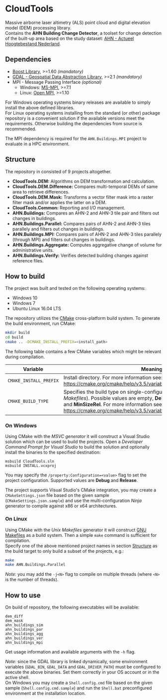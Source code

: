 CloudTools
============

Massive airborne laser altimetry (ALS) point cloud and digital elevation model (DEM) processing library.  
Contains the **AHN Building Change Detector**, a toolset for change detection of the built-up area based on the study dataset: [AHN - Actueel Hoogtebestand Nederland](http://www.ahn.nl/).


Dependencies
------------
- [Boost Library](https://www.boost.org/), >=1.60 *(mandatory)*
- [GDAL - Geospatial Data Abstraction Library](http://www.gdal.org/), >=2.1 *(mandatory)*
- MPI - Message Passing Interface *(optional)*
  - Windows: [MS-MPI](https://msdn.microsoft.com/en-us/library/bb524831), >=7.1
  - Linux: [Open MPI](https://www.open-mpi.org/), >=1.10

For Windows operating systems binary releases are available to simply install the above defined libraries.  
For Linux operating systems installing from the standard (or other) package repository is a convenient solution if the available versions meet the requirements. Otherwise building the dependencies from source is recommended.

The MPI dependency is required for the `AHN.Buildings.MPI` project to evaluate in a HPC environment.


Structure
------------

The repository in consisted of 9 projects altogether.
- **CloudTools.DEM:** Algorithms on DEM transformation and calculation.
- **CloudTools.DEM.Difference:** Compares multi-temporal DEMs of same area to retrieve differences.
- **CloudTools.DEM.Mask:** Transforms a vector filter mask into a raster filter mask and/or applies the latter on a DEM.
- **CloudTools.Common:** Reporting and I/O management.
- **AHN.Buildings:** Compares an AHN-2 and AHN-3 tile pair and filters out changes in buildings.
- **AHN.Buildings.Parallel:** Compares pairs of AHN-2 and AHN-3 tiles parallely and filters out changes in buildings.
- **AHN.Buildings.MPI:** Compares pairs of AHN-2 and AHN-3 tiles parallely (through MPI) and filters out changes in buildings.
- **AHN.Buildings.Aggregate:** Computes aggregative change of volume for administrative units.
- **AHN.Buildings.Verify:** Verifies detected building changes against reference files.


How to build
------------

The project was built and tested on the following operating systems:
- Windows 10
- Windows 7
- Ubuntu Linux 16.04 LTS

The repository utilizes the [CMake](https://cmake.org/) cross-platform build system. To generate the build environment, run CMake:
```bash
mkdir build
cd build
cmake .. -DCMAKE_INSTALL_PREFIX=<install_path>
```

The following table contains a few CMake variables which might be relevant
during compilation.

| Variable | Meaning |
| -------- | ------- |
| `CMAKE_INSTALL_PREFIX` | Install directory. For more information see: https://cmake.org/cmake/help/v3.5/variable/CMAKE_INSTALL_PREFIX.html |
| `CMAKE_BUILD_TYPE` | Specifies the build type on single-configuration generators (e.g. *Unix Makefiles*). Possible values are empty, **Debug**, **Release**, **RelWithDebInfo** and **MinSizeRel**. For more information see: https://cmake.org/cmake/help/v3.5/variable/CMAKE_BUILD_TYPE.html |

### On Windows

Using CMake with the *MSVC generator* it will construct a Visual Studio solution which can be used to build the projects. Open a *Developer Command Prompt for Visual Studio* to build the solution and optionally install the binaries to the specified destination:
```batch
msbuild CloudTools.sln
msbuild INSTALL.vcxproj
```

You may specify the `/property:Configuration=<value>` flag to set the project configuration. Supported values are **Debug** and **Release**.

The project supports Visual Studio's CMake integration, you may create a `CMakeSettings.json` file based on the given sample (`CMakeSettings.json.sample`) and use the multi-configuration *Ninja* generator to compile against x86 or x64 architectures.

### On Linux

Using CMake with the *Unix Makefiles* generator it will construct [GNU Makefiles](https://www.gnu.org/software/make/) as a build system. Then a simple `make` command is sufficient for compilation.  
Specify one of the above mentioned project names in section [Structure](#structure) as the build target to only build a subset of the projects, e.g.:
~~~bash
make
make AHN.Buildings.Parallel
~~~
*Note:* you may add the `-j<N>` flag to compile on multiple threads (where `<N>` is the number of threads).  

How to use
------------

On build of repository, the following executables will be available:
```
dem_diff
dem_mask
ahn_buildings_sim
ahn_buildings_par
ahn_buildings_agg
ahn_buildings_ver
ahn_buildings_mpi
```
Get usage information and available arguments with the `-h` flag.

*Note:* since the GDAL library is linked dynamically, some environment variables (`GDAL_BIN`, `GDAL_DATA` and `GDAL_DRIVER_PATH`) must be configured to execute the above binaries. Set them correctly in your OS account or in the active shell.  
On Windows you may create a `Shell.config.cmd` file based on the given sample (`Shell.config.cmd.sample`) and run the `Shell.bat` preconfigured environment at the installation location.
